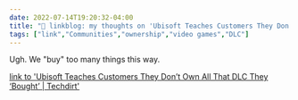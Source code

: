 ```yaml
---
date: 2022-07-14T19:20:32-04:00
title: "🔗 linkblog: my thoughts on 'Ubisoft Teaches Customers They Don’t Own All That DLC They ‘Bought’ | Techdirt'"
tags: ["link","Communities","ownership","video games","DLC"]
---
```

Ugh. We "buy" too many things this way.
 

[link to 'Ubisoft Teaches Customers They Don’t Own All That DLC They ‘Bought’ | Techdirt'](https://www.techdirt.com/2022/07/14/ubisoft-teaches-customers-they-dont-own-all-that-dlc-they-bought/)
